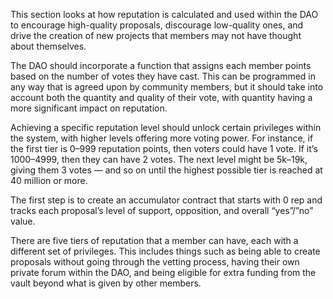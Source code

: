 This section looks at how reputation is calculated and used within the DAO to encourage high-quality proposals, discourage low-quality ones, and drive the creation of new projects that members may not have thought about themselves.

The DAO should incorporate a function that assigns each member points based on the number of votes they have cast. This can be programmed in any way that is agreed upon by community members, but it should take into account both the quantity and quality of their vote, with quantity having a more significant impact on reputation.

Achieving a specific reputation level should unlock certain privileges within the system, with higher levels offering more voting power. For instance, if the first tier is 0–999 reputation points, then voters could have 1 vote. If it’s 1000–4999, then they can have 2 votes. The next level might be 5k–19k, giving them 3 votes — and so on until the highest possible tier is reached at 40 million or more.

The first step is to create an accumulator contract that starts with 0 rep and tracks each proposal’s level of support, opposition, and overall “yes”/”no” value.

There are five tiers of reputation that a member can have, each with a different set of privileges. This includes things such as being able to create proposals without going through the vetting process, having their own private forum within the DAO, and being eligible for extra funding from the vault beyond what is given by other members.
